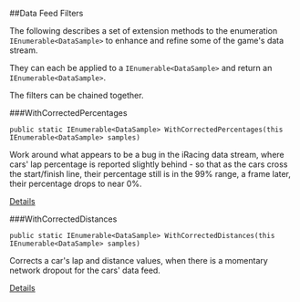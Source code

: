 ﻿##Data Feed Filters

The following describes a set of extension methods to the enumeration `IEnumerable<DataSample>` to enhance and refine some of the game's data stream.

They can each be applied to a `IEnumerable<DataSample>` and return an `IEnumerable<DataSample>`.  

The filters can be chained together.

###WithCorrectedPercentages

```
public static IEnumerable<DataSample> WithCorrectedPercentages(this IEnumerable<DataSample> samples)
```

Work around what appears to be a bug in the iRacing data stream, where cars' lap percentage is reported slightly behind - 
so that as the cars cross the start/finish line, their percentage still is in the 99% range, a frame later, their percentage drops to near 0%.

[Details](DataFeedFilters_WithCorrectedPercentages.md)


###WithCorrectedDistances

```
public static IEnumerable<DataSample> WithCorrectedDistances(this IEnumerable<DataSample> samples)
```

Corrects a car's lap and distance values, when there is a momentary network dropout for the cars' data feed.

[Details](DataFeedFilters_WithCorrectedDistances.md)

